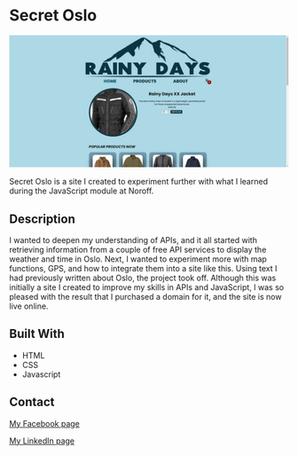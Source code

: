 # Secret Oslo

![image](https://raw.githubusercontent.com/RunarPettersen/rainy-days/refs/heads/main/image/rainydays-home.jpg)

Secret Oslo is a site I created to experiment further with what I learned during the JavaScript module at Noroff.

## Description

I wanted to deepen my understanding of APIs, and it all started with retrieving information from a couple of free API services to display the weather and time in Oslo. Next, I wanted to experiment more with map functions, GPS, and how to integrate them into a site like this. Using text I had previously written about Oslo, the project took off. Although this was initially a site I created to improve my skills in APIs and JavaScript, I was so pleased with the result that I purchased a domain for it, and the site is now live online.

## Built With


- HTML
- CSS
- Javascript


## Contact


[My Facebook page](https://www.facebook.com/runarpettersen/)

[My LinkedIn page](https://www.linkedin.com/in/runar-pettersen-879b7aab/)
